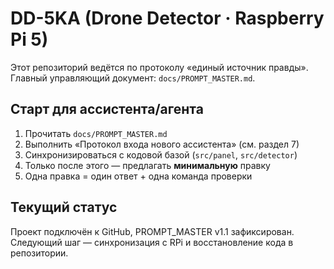 # DD-5KA (Drone Detector · Raspberry Pi 5)

Этот репозиторий ведётся по протоколу «единый источник правды».  
Главный управляющий документ: `docs/PROMPT_MASTER.md`.

## Старт для ассистента/агента
1. Прочитать `docs/PROMPT_MASTER.md`
2. Выполнить «Протокол входа нового ассистента» (см. раздел 7)
3. Синхронизироваться с кодовой базой (`src/panel`, `src/detector`)
4. Только после этого — предлагать **минимальную** правку
5. Одна правка = один ответ + одна команда проверки

## Текущий статус
Проект подключён к GitHub, PROMPT_MASTER v1.1 зафиксирован.
Следующий шаг — синхронизация с RPi и восстановление кода в репозитории.

